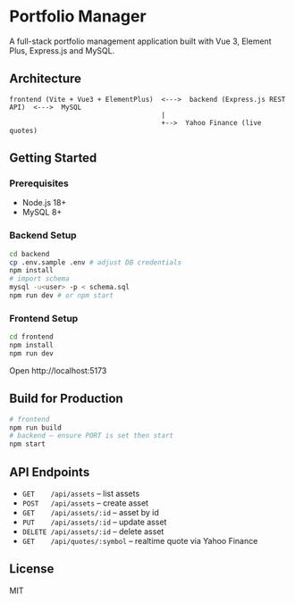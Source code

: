 # Portfolio Manager

A full-stack portfolio management application built with Vue 3, Element Plus, Express.js and MySQL.

## Architecture

```
frontend (Vite + Vue3 + ElementPlus)  <--->  backend (Express.js REST API)  <--->  MySQL
                                      |                                    
                                      +-->  Yahoo Finance (live quotes)
```

## Getting Started

### Prerequisites

* Node.js 18+
* MySQL 8+

### Backend Setup

```bash
cd backend
cp .env.sample .env # adjust DB credentials
npm install
# import schema
mysql -u<user> -p < schema.sql
npm run dev # or npm start
```

### Frontend Setup

```bash
cd frontend
npm install
npm run dev
```

Open http://localhost:5173

## Build for Production

```bash
# frontend
npm run build
# backend – ensure PORT is set then start
npm start
```

## API Endpoints

* `GET    /api/assets` – list assets
* `POST   /api/assets` – create asset
* `GET    /api/assets/:id` – asset by id
* `PUT    /api/assets/:id` – update asset
* `DELETE /api/assets/:id` – delete asset
* `GET    /api/quotes/:symbol` – realtime quote via Yahoo Finance

## License

MIT
